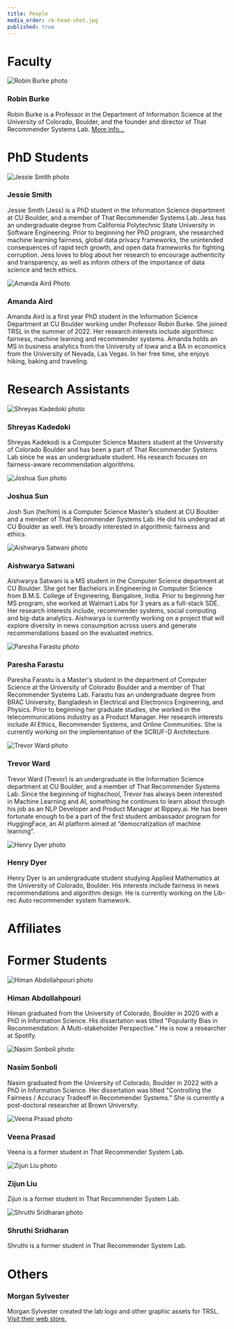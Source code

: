 ```yaml
---
title: People
media_order: rb-head-shot.jpg
published: true
---
```


# Faculty

![Robin Burke photo](rb-head-shot.jpg?resize=120,150&classes=left)
### Robin Burke
Robin Burke is a Professor in the Department of Information Science at the University of Colorado, Boulder, and the founder and director of That Recommender Systems Lab. [More info...](burke/burke.md)

# PhD Students

![Jessie Smith photo](Jessie.JPG?resize=120,150&classes=left)
### Jessie Smith
Jessie Smith (Jess) is a PhD student in the Information Science department at CU Boulder, and a member of That Recommender Systems Lab. Jess has an undergraduate degree from California Polytechnic State University in Software Engineering. Prior to beginning her PhD program, she researched machine learning fairness, global data privacy frameworks, the unintended consequences of rapid tech growth, and open data frameworks for fighting corruption. Jess loves to blog about her research to encourage authenticity and transparency, as well as inform others of the importance of data science and tech ethics.

![Amanda Aird Photo](amanda_aird.jpg?resize=120,150&classes=left)
### Amanda Aird
Amanda Aird is a first year PhD student in the Information Science Department at CU Boulder working under Professor Robin Burke. She joined TRSL in the summer of 2022. Her research interests include algorithmic fairness, machine learning and recommender systems. Amanda holds an MS in business analytics from the University of Iowa and a BA in economics from the University of Nevada, Las Vegas. In her free time, she enjoys hiking, baking and traveling.


# Research Assistants 

![Shreyas Kadedoki photo](shreyas-kadekodi.jpg?resize=120,150&classes=left)
### Shreyas Kadedoki
Shreyas Kadekodi is a Computer Science Masters student at the University of Colorado Boulder and has been a part of That Recommender Systems Lab since he was an undergraduate student. His research focuses on fairness-aware recommendation algorithms.

![Joshua Sun photo](josh_sun.jpg?resize=120,150&classes=left)
### Joshua Sun
Josh Sun (he/him) is a Computer Science Master’s student at CU Boulder and a member of That Recommender Systems Lab. He did his undergrad at CU Boulder as well. He’s broadly interested in algorithmic fairness and ethics.

![Aishwarya Satwani photo](aishwarya_satwani.jpg?resize=120,150&classes=left)
### Aishwarya Satwani
Aishwarya Satwani is a MS student in the Computer Science department at CU Boulder. She got her Bachelors in Engineering in Computer Science from B.M.S. College of Engineering, Bangalore, India. Prior to beginning her MS program, she worked at Walmart Labs for 3 years as a full-stack SDE. Her research interests include, recommender systems, social computing and big-data analytics. Aishwarya is currently working on a project that will explore diversity in news consumption across users and generate recommendations based on the evaluated metrics.

![Paresha Farastu photo](paresha_farastu.jpg?resize=120,150&classes=left)
### Paresha Farastu
Paresha Farastu is a Master's student in the department of Computer Science at the University of Colorado Boulder and a member of That Recommender Systems Lab. Farastu has an undergraduate degree from BRAC University, Bangladesh in Electrical and Electronics Engineering, and Physics. Prior to beginning her graduate studies, she worked in the telecommunications industry as a Product Manager. Her research interests include AI Ethics, Recommender Systems, and Online Communities. She is currently working on the implementation of the SCRUF-D Architecture.

![Trevor Ward photo](trevor_ward.jpeg?resize=120,150&classes=left)
### Trevor Ward
Trevor Ward (Trevor) is an undergraduate in the Information Science department at CU Boulder, and a member of That Recommender Systems Lab. Since the beginning of highschool, Trevor has always been interested in Machine Learning and AI, something he continues to learn about through his job as an NLP Developer and Product Manager at Rippey.ai. He has been fortunate enough to be a part of the first student ambassador program for HuggingFace, an AI platform aimed at “democratization of machine learning”.

![Henry Dyer photo](henry_dyer.jpg?resize=120,150&classes=left)
### Henry Dyer
Henry Dyer is an undergraduate student studying Applied Mathematics at the University of Colorado, Boulder. His interests include fairness in news recommendations and algorithm design. He is currently working on the Lib-rec Auto recommender system framework.



# Affiliates


# Former Students

![Himan Abdollahpouri photo](Himan.jpg?resize=120,150&classes=left)
### Himan Abdollahpouri

Himan graduated from the University of Colorado, Boulder in 2020 with a PhD in Information Science. His dissertation was titled "Popularity Bias in Recommendation: A Multi-stakeholder Perspective." He is now a researcher at Spotify.

![Nasim Sonboli photo](Nasim.jpeg?resize=120,150&classes=left)
### Nasim Sonboli

Nasim graduated from the University of Colorado, Boulder in 2022 with a PhD in Information Science. Her dissertation was titled "Controlling the Fairness / Accuracy Tradeoff in Recommender Systems." She is currently a post-doctoral researcher at Brown University. 
  
![Veena Prasad photo](veena.jpg?resize=120,150&classes=left)
### Veena Prasad

Veena is a former student in That Recommender System Lab.

![Zijun Liu photo](ZijunLiu.jpg?resize=120,150&classes=left)
### Zijun Liu

Zijun is a former student in That Recommender System Lab.

![Shruthi Sridharan photo](shruthi.png?resize=120,150&classes=left)
### Shruthi Sridharan

Shruthi is a former student in That Recommender System Lab.






[comment]: # (Possibly Bamshad and John here. And also Weiwen. )

# Others

### Morgan Sylvester
Morgan Sylvester created the lab logo and other graphic assets for TRSL. [Visit their web store.](https://www.etsy.com/es/shop/Morexpression)